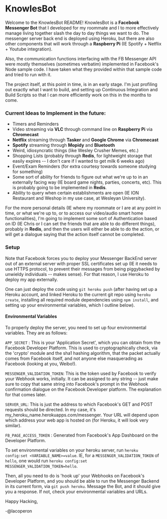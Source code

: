 # KnowlesBot

Welcome to the KnowlesBot README! KnowlesBot is a **Facebook Messenger Bot** that I developed
for my roommate and I to more effectively manage living together slash the day to day things we want to do. The messenger server back end is deployed using Heroku,
but there are also other components that will work through a **Raspberry Pi**
(IE Spotify + Netflix + Youtube integration).

Also, the communication functions interfacing with the FB Messenger API were mostly
themselves (sometimes verbatim) implemented in Facebook's Node sample code. I have
taken what they provided within that sample code and tried to run with it.

The project itself, at this point in time, is in an early stage. I'm just profiling
out exactly what I want to build, and setting up Continuous Integration and Build Scripts so that I can more efficiently work on this in the months to come.

### Current Ideas to Implement in the future:

  * Timers and Reminders
  * Video streaming via **VLC** through command line on **Raspberry Pi** via **Chromecast**
  * **Netflix** streaming through **Tasker** and **Google Chrome** via **Chromecast**
  * **Spotify** streaming through **Mopidy** and **Bluetooth**
  * Weird, idiosyncratic things (like Wesley Crusher Memes, etc.)
  * Shopping Lists (probably through **Redis**, for lightweight storage that
    easily expires -- I don't care if I wanted to get milk 6 weeks ago)
  * Event/Exam Reminders (for extra courtesy towards someone studying for something)
  * Some sort of ability for friends to figure out what we're up to in an
    externally facing way (IE board game nights, parties, concerts, etc). This is
    probably going to be implemented in **Redis**.
  * Ability to query when certain establishments are open (IE ION Restaurant and
    Weshop in my use case, at Wesleyan University).

For the more personal details (IE where my roommate or I are at any point in
  time, or what we're up to, or to access our video/audio smart home functionalities),
  I'm going to implement some sort of Authentication based on ID (IE Chris or
    I can set the friends that are able to do different things), probably in **Redis**, and then the
    users will either be able to do the action, or will get a dialogue saying that
    the action itself cannot be completed.

### Setup

Note that Facebook forces you to deploy your Messenger BackEnd server out of
an external server with proper SSL certificates set up (IE it needs to use
HTTPS protocol, to prevent their messages from being piggybacked by unwieldy
individuals -- makes sense). For that reason, I use Heroku to deploy my app
externally.

One can just deploy the code using `git heroku push` (after having set up
a Heroku account, and linked Heroku to the current git repo using `heroku create`,
installing all required module dependencies using `npm install`, and setting up your environmental variables, which I outline below).

#### Environmental Variables

To properly deploy the server, you need to set up four environmental variables.
They are as follows:

`APP_SECRET` : This is your 'Application Secret', which you can obtain from the
Facebook Developer Platform. This is used to cryptographically check, via the
'crypto' module and the sha1 hashing algorithm, that the packet actually comes
from Facebook itself, and not anyone else masquerading as Facebook (looking at you,
Weibo!).

`MESSENGER_VALIDATION_TOKEN`: This is the token used by Facebook to verify your
Webhook works, initially. It can be assigned to any string -- just make sure to
copy that same string into Facebook's prompt in the Webhook confirmation dialogue
on the Facebook Developer platform. The explanation for that comes later.

`SERVER_URL`: This is just the address to which Facebook's GET and POST requests
should be directed. In my case, it's my_heroku_name.herokuapps.com/messenger. Your
URL will depend upon which address your web app is hosted on (for Heroku, it will
look very similar).

`FB_PAGE_ACCESS_TOKEN` : Generated from Facebook's App Dashboard on the Developer
Platform.

To set environmental variables on your heroku server, run `heroku config:set <VARIABLE_NAME>=value`. IE, for a `MESSENGER_VALIDATION_TOKEN` of `hello`, one
would run `heroku config:set MESSENGER_VALIDATION_TOKEN=hello`.

Then, all you need to do is 'hook up' your Webhooks on Facebook's Developer Platform,
and you should be able to run the Messenger
Backend in its current form, via `git push heroku`. Message the Bot, and it
should give you a response. If not, check your environmental variables and URLs.

Happy Hacking,

-@lacoperon
